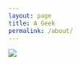 ```yaml
---
layout: page
title: A Geek
permalink: /about/
---
```


<img src="http://www.igorstshirts.com/blog/conceptships/2017/george_hull/george_hull_17.jpg" />
